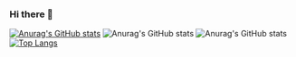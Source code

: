 ### Hi there 👋

<!--
**Nyarlathulhu/Nyarlathulhu** is a ✨ _special_ ✨ repository because its `README.md` (this file) appears on your GitHub profile.

Here are some ideas to get you started:

- 🔭 I’m currently working on ...
- 🌱 I’m currently learning ...
- 👯 I’m looking to collaborate on ...
- 🤔 I’m looking for help with ...
- 💬 Ask me about ...
- 📫 How to reach me: ...
- 😄 Pronouns: ...
- ⚡ Fun fact: ...
-->

[![Anurag's GitHub stats](https://github-readme-stats.vercel.app/api?username=Nyarlathulhu)](https://github.com/anuraghazra/github-readme-stats)
![Anurag's GitHub stats](https://github-readme-stats.vercel.app/api?username=Nyarlathulhu&show_icons=true)
![Anurag's GitHub stats](https://github-readme-stats.vercel.app/api?username=Nyarlathulhu&show_icons=true&theme=vision-friendly-dark)
[![Top Langs](https://github-readme-stats.vercel.app/api/top-langs/?username=Nyarlathulhu&layout=compact)](https://github.com/anuraghazra/github-readme-stats)
